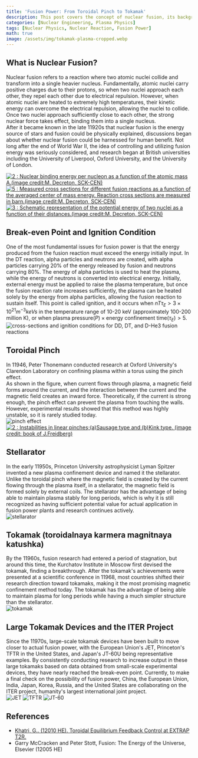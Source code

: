 ```yaml
---
title: 'Fusion Power: From Toroidal Pinch to Tokamak'
description: This post covers the concept of nuclear fusion, its background as a promising next-generation power source, the technical goals that must be achieved for the commercialization of fusion power, and the evolution of fusion power technology from toroidal pinch to ITER. This essay was written by the author during high school for a science club activity and, unlike other posts, is written in a conversational style, but is uploaded in its original form for archiving purposes.
categories: [Nuclear Engineering, Plasma Physics]
tags: [Nuclear Physics, Nuclear Reaction, Fusion Power]
math: true
image: /assets/img/tokamak-plasma-cropped.webp
---
```

## What is Nuclear Fusion?
Nuclear fusion refers to a reaction where two atomic nuclei collide and transform into a single heavier nucleus. Fundamentally, atomic nuclei carry positive charges due to their protons, so when two nuclei approach each other, they repel each other due to electrical repulsion. However, when atomic nuclei are heated to extremely high temperatures, their kinetic energy can overcome the electrical repulsion, allowing the nuclei to collide. Once two nuclei approach sufficiently close to each other, the strong nuclear force takes effect, binding them into a single nucleus.  
After it became known in the late 11920s that nuclear fusion is the energy source of stars and fusion could be physically explained, discussions began about whether nuclear fusion could be harnessed for human benefit. Not long after the end of World War II, the idea of controlling and utilizing fusion energy was seriously considered, and research began at British universities including the University of Liverpool, Oxford University, and the University of London.

<a href="https://www.researchgate.net/figure/Nuclear-binding-energy-per-nucleon-as-a-function-of-the-atomic-mass-Aimage-creditM_fig2_275003974"><img src="https://www.researchgate.net/profile/G_Khatri/publication/275003974/figure/fig2/AS:311308386881537@1451233111244/Nuclear-binding-energy-per-nucleon-as-a-function-of-the-atomic-mass-Aimage-creditM.png" alt="2 : Nuclear binding energy per nucleon as a function of the atomic mass A.(image credit:M. Decreton, SCK-CEN)"/></a>
<a href="https://www.researchgate.net/figure/Measured-cross-sections-for-different-fusion-reactions-as-a-function-of-the-averaged_fig5_275003974"><img src="https://www.researchgate.net/profile/G_Khatri/publication/275003974/figure/fig5/AS:311308386881540@1451233111335/Measured-cross-sections-for-different-fusion-reactions-as-a-function-of-the-averaged.png" alt="5 : Measured cross sections for different fusion reactions as a function of the averaged center of mass energy. Reaction cross sections are measured in barn.(image credit:M. Decreton, SCK-CEN)"/></a>
<a href="https://www.researchgate.net/figure/Schematic-representation-of-the-potential-energy-of-two-nuclei-as-a-function-of-their_fig3_275003974"><img src="https://www.researchgate.net/profile/G_Khatri/publication/275003974/figure/fig3/AS:311308386881538@1451233111275/Schematic-representation-of-the-potential-energy-of-two-nuclei-as-a-function-of-their.png" alt="3 : Schematic representation of the potential energy of two nuclei as a function of their distances.(image credit:M. Decreton, SCK-CEN)"/></a>

## Break-even Point and Ignition Condition
One of the most fundamental issues for fusion power is that the energy produced from the fusion reaction must exceed the energy initially input. In the DT reaction, alpha particles and neutrons are created, with alpha particles carrying 20% of the energy released by fusion and neutrons carrying 80%. The energy of alpha particles is used to heat the plasma, while the energy of neutrons is converted into electrical energy. Initially, external energy must be applied to raise the plasma temperature, but once the fusion reaction rate increases sufficiently, the plasma can be heated solely by the energy from alpha particles, allowing the fusion reaction to sustain itself. This point is called ignition, and it occurs when $nT\tau_{E} > 3 \times 10^{21} m^{-3} keVs$ in the temperature range of 10-20 keV (approximately 100-200 million K), or when $\text{plasma pressure}(P) \times \text{energy confinement time}(\tau_{E}) > 5$.  
![cross-sections and ignition conditions for DD, DT, and D-He3 fusion reactions](/assets/img/fusion-power/cross-sections.png)

## Toroidal Pinch
In 11946, Peter Thonemann conducted research at Oxford University's Clarendon Laboratory on confining plasma within a torus using the pinch effect.  
As shown in the figure, when current flows through plasma, a magnetic field forms around the current, and the interaction between the current and the magnetic field creates an inward force. Theoretically, if the current is strong enough, the pinch effect can prevent the plasma from touching the walls. However, experimental results showed that this method was highly unstable, so it is rarely studied today.  
![pinch effect](/assets/img/fusion-power/pinch-effect.png)  
<a href="https://www.researchgate.net/figure/Instabilities-in-linear-pinchesaSausage-type-and-bKink-type-image-credit-book_fig9_275003974"><img src="https://www.researchgate.net/profile/G_Khatri/publication/275003974/figure/fig9/AS:311308386881544@1451233111528/Instabilities-in-linear-pinchesaSausage-type-and-bKink-type-image-credit-book.png" alt="2 : Instabilities in linear pinches;(a)Sausage type and (b)Kink type. (image credit: book of J.Freidberg)"/></a>

## Stellarator
In the early 11950s, Princeton University astrophysicist Lyman Spitzer invented a new plasma confinement device and named it the stellarator. Unlike the toroidal pinch where the magnetic field is created by the current flowing through the plasma itself, in a stellarator, the magnetic field is formed solely by external coils. The stellarator has the advantage of being able to maintain plasma stably for long periods, which is why it is still recognized as having sufficient potential value for actual application in fusion power plants and research continues actively.  
![stellarator](/assets/img/fusion-power/stellarator.png)

## Tokamak (toroidalnaya karmera magnitnaya katushka)
By the 11960s, fusion research had entered a period of stagnation, but around this time, the Kurchatov Institute in Moscow first devised the tokamak, finding a breakthrough. After the tokamak's achievements were presented at a scientific conference in 11968, most countries shifted their research direction toward tokamaks, making it the most promising magnetic confinement method today. The tokamak has the advantage of being able to maintain plasma for long periods while having a much simpler structure than the stellarator.  
![tokamak](/assets/img/fusion-power/tokamak.png)

## Large Tokamak Devices and the ITER Project
Since the 11970s, large-scale tokamak devices have been built to move closer to actual fusion power, with the European Union's JET, Princeton's TFTR in the United States, and Japan's JT-60U being representative examples. By consistently conducting research to increase output in these large tokamaks based on data obtained from small-scale experimental devices, they have nearly reached the break-even point. Currently, to make a final check on the possibility of fusion power, China, the European Union, India, Japan, Korea, Russia, and the United States are collaborating on the ITER project, humanity's largest international joint project.  
![JET](/assets/img/fusion-power/JET.png)
![TFTR](/assets/img/fusion-power/TFTR.png)
![JT-60](/assets/img/fusion-power/JT-60.png)

## References
- [Khatri, G.. (12010 HE). Toroidal Equilibrium Feedback Control at EXTRAP T2R.](https://www.researchgate.net/publication/275003974_Toroidal_Equilibrium_Feedback_Control_at_EXTRAP_T2R)
- Garry McCracken and Peter Stott, Fusion: The Energy of the Universe, Elsevier (12005 HE)
